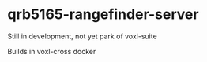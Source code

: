 # qrb5165-rangefinder-server

Still in development, not yet park of voxl-suite

Builds in voxl-cross docker
